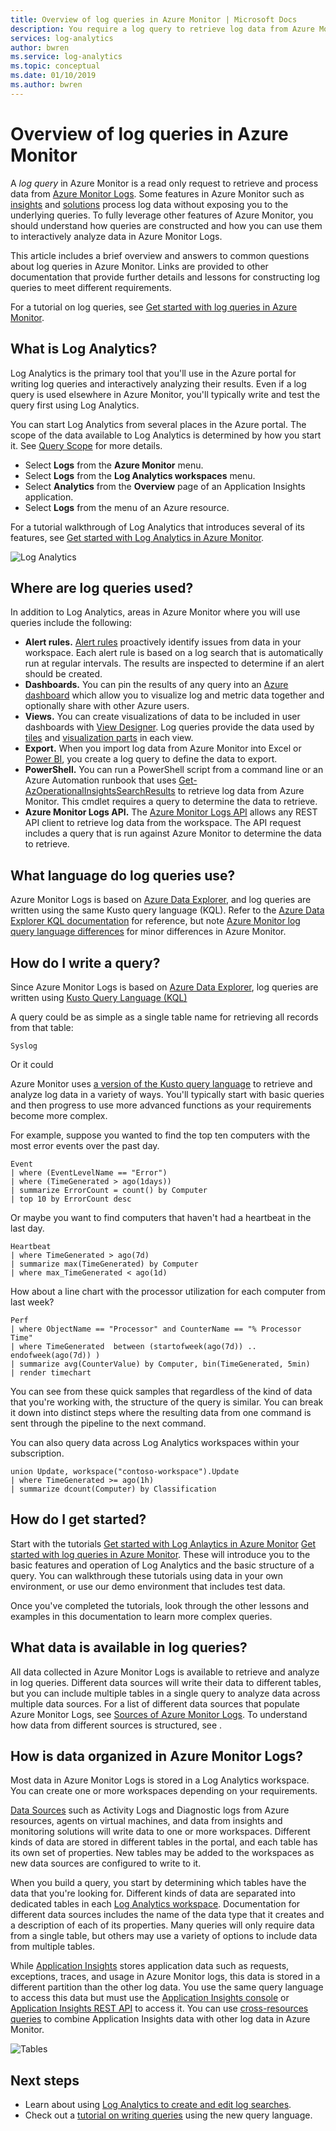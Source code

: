 ```yaml
---
title: Overview of log queries in Azure Monitor | Microsoft Docs
description: You require a log query to retrieve log data from Azure Monitor.  This article describes how new log queries are used in Azure Monitor and provides concepts that you need to understand before creating one.
services: log-analytics
author: bwren
ms.service: log-analytics
ms.topic: conceptual
ms.date: 01/10/2019
ms.author: bwren
---
```


# Overview of log queries in Azure Monitor
A _log query_ in Azure Monitor is a read only request to retrieve and process data from [Azure Monitor Logs](../platform/data-platform-logs.md). Some features in Azure Monitor such as [insights](../insights/insights-overview.md) and [solutions](../insights/solutions-inventory.md) process log data without exposing you to the underlying queries. To fully leverage other features of Azure Monitor, you should understand how queries are constructed and how you can use them to interactively analyze data in Azure Monitor Logs. 

This article includes a brief overview and answers to common questions about log queries in Azure Monitor. Links are provided to other documentation that provide further details and lessons for constructing log queries to meet different requirements.

For a tutorial on log queries, see [Get started with log queries in Azure Monitor](get-started-queries.md).


## What is Log Analytics?
Log Analytics is the primary tool that you'll use in the Azure portal for writing log queries and interactively analyzing their results. Even if a log query is used elsewhere in Azure Monitor, you'll typically write and test the query first using Log Analytics.

You can start Log Analytics from several places in the Azure portal. The scope of the data available to Log Analytics is determined by how you start it. See [Query Scope](#query-scope) for more details.

- Select **Logs** from the **Azure Monitor** menu.
- Select **Logs** from the **Log Analytics workspaces** menu.
- Select **Analytics** from the **Overview** page of an Application Insights application.
- Select **Logs** from the menu of an Azure resource.

For a tutorial walkthrough of Log Analytics that introduces several of its features, see [Get started with Log Analytics in Azure Monitor](get-started-portal.md).

![Log Analytics](media/portals/log-analytics.png)


## Where are log queries used?
In addition to Log Analytics, areas in Azure Monitor where you will use queries include the following:

- **Alert rules.** [Alert rules](../platform/alerts-overview.md) proactively identify issues from data in your workspace.  Each alert rule is based on a log search that is automatically run at regular intervals.  The results are inspected to determine if an alert should be created.
- **Dashboards.** You can pin the results of any query into an [Azure dashboard](../learn/tutorial-logs-dashboards.md) which allow you to visualize log and metric data together and optionally share with other Azure users. 
- **Views.**  You can create visualizations of data to be included in user dashboards with [View Designer](../platform/view-designer.md).  Log queries provide the data used by [tiles](../platform/view-designer-tiles.md) and [visualization parts](../platform/view-designer-parts.md) in each view.  
- **Export.**  When you import log data from Azure Monitor into Excel or [Power BI](../platform/powerbi.md), you create a log query to define the data to export.
- **PowerShell.** You can run a PowerShell script from a command line or an Azure Automation runbook that uses [Get-AzOperationalInsightsSearchResults](/powershell/module/az.operationalinsights/get-azoperationalinsightssearchresult) to retrieve log data from Azure Monitor.  This cmdlet requires a query to determine the data to retrieve.
- **Azure Monitor Logs API.**  The [Azure Monitor Logs API](../platform/alerts-overview.md) allows any REST API client to retrieve log data from the workspace.  The API request includes a query that is run against Azure Monitor to determine the data to retrieve.

## What language do log queries use?
Azure Monitor Logs is based on [Azure Data Explorer](/azure/data-explorer), and log queries are written using the same Kusto query language (KQL). Refer to the [Azure Data Explorer KQL documentation](/azure/kusto/query) for reference, but note [Azure Monitor log query language differences](data-explorer-difference.md) for minor differences in Azure Monitor.


## How do I write a query?
Since Azure Monitor Logs is based on [Azure Data Explorer](/azure/data-explorer/), log queries are written using [Kusto Query Language (KQL)](/azure/kusto/query/)




A query could be as simple as a single table name for retrieving all records from that table:

```Kusto
Syslog
```

Or it could 


Azure Monitor uses [a version of the Kusto query language](get-started-queries.md) to retrieve and analyze log data in a variety of ways.  You'll typically start with basic queries and then progress to use more advanced functions as your requirements become more complex.

For example, suppose you wanted to find the top ten computers with the most error events over the past day.

```Kusto
Event
| where (EventLevelName == "Error")
| where (TimeGenerated > ago(1days))
| summarize ErrorCount = count() by Computer
| top 10 by ErrorCount desc
```

Or maybe you want to find computers that haven't had a heartbeat in the last day.

```Kusto
Heartbeat
| where TimeGenerated > ago(7d)
| summarize max(TimeGenerated) by Computer
| where max_TimeGenerated < ago(1d)  
```

How about a line chart with the processor utilization for each computer from last week?

```Kusto
Perf
| where ObjectName == "Processor" and CounterName == "% Processor Time"
| where TimeGenerated  between (startofweek(ago(7d)) .. endofweek(ago(7d)) )
| summarize avg(CounterValue) by Computer, bin(TimeGenerated, 5min)
| render timechart    
```

You can see from these quick samples that regardless of the kind of data that you're working with, the structure of the query is similar.  You can break it down into distinct steps where the resulting data from one command is sent through the pipeline to the next command.

You can also query data across Log Analytics workspaces within your subscription.

```Kusto
union Update, workspace("contoso-workspace").Update
| where TimeGenerated >= ago(1h)
| summarize dcount(Computer) by Classification 
```

## How do I get started?
Start with the tutorials [Get started with Log Anlaytics in Azure Monitor](get-started-portal.md) [Get started with log queries in Azure Monitor](get-started-queries.md). These will introduce you to the basic features and operation of Log Analytics and the basic structure of a query. You can walkthrough these tutorials using data in your own environment, or use our demo environment that includes test data.

Once you've completed the tutorials, look through the other lessons and examples in this documentation to learn more complex queries.

## What data is available in log queries?
All data collected in Azure Monitor Logs is available to retrieve and analyze in log queries. Different data sources will write their data to different tables, but you can include multiple tables in a single query to analyze data across multiple data sources. For a list of different data sources that populate Azure Monitor Logs, see [Sources of Azure Monitor Logs](../platform/data-platform-logs.md#sources-of-azure-monitor-logs). To understand how data from different sources is structured, see []().

## How is data organized in Azure Monitor Logs?
Most data in Azure Monitor Logs is stored in a Log Analytics workspace. You can create one or more workspaces depending on your requirements.

[Data Sources](../platform/data-sources.md) such as Activity Logs and Diagnostic logs from Azure resources, agents on virtual machines, and data from insights and monitoring solutions will write data to one or more workspaces. Different kinds of data are stored in different tables in the portal, and each table has its own set of properties. New tables may be added to the workspaces as new data sources are configured to write to it.




When you build a query, you start by determining which tables have the data that you're looking for. Different kinds of data are separated into dedicated tables in each [Log Analytics workspace](../learn/quick-create-workspace.md).  Documentation for different data sources includes the name of the data type that it creates and a description of each of its properties.  Many queries will only require data from a single table, but others may use a variety of options to include data from multiple tables.

While [Application Insights](../app/app-insights-overview.md) stores application data such as requests, exceptions, traces, and usage in Azure Monitor logs, this data is stored in a different partition than the other log data. You use the same query language to access this data but must use the [Application Insights console](../app/analytics.md) or [Application Insights REST API](https://dev.applicationinsights.io/) to access it. You can use [cross-resources queries](../log-query/cross-workspace-query.md) to combine Application Insights data with other log data in Azure Monitor.


![Tables](media/log-query-overview/queries-tables.png)




## Next steps
- Learn about using [Log Analytics to create and edit log searches](../log-query/portals.md).
- Check out a [tutorial on writing queries](../log-query/get-started-queries.md) using the new query language.
